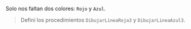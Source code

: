 Solo nos faltan dos colores: `Rojo` y `Azul`.

> Definí los procedimientos `DibujarLineaRoja3` y `DibujarLineaAzul3`.
